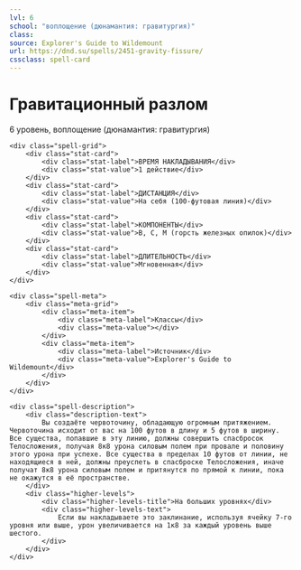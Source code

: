 ```yaml
---
lvl: 6
school: "воплощение (дюнамантия: гравитургия)"
class: 
source: Explorer's Guide to Wildemount
url: https://dnd.su/spells/2451-gravity-fissure/
cssclass: spell-card
---
```


<div class="spell-container">
    <div class="spell-header">
        <h1 class="spell-name">Гравитационный разлом</h1>
        <div class="spell-level">6 уровень, воплощение (дюнамантия: гравитургия)</div>
    </div>
    
    <div class="spell-grid">
        <div class="stat-card">
            <div class="stat-label">ВРЕМЯ НАКЛАДЫВАНИЯ</div>
            <div class="stat-value">1 действие</div>
        </div>
        <div class="stat-card">
            <div class="stat-label">ДИСТАНЦИЯ</div>
            <div class="stat-value">На себя (100-футовая линия)</div>
        </div>
        <div class="stat-card">
            <div class="stat-label">КОМПОНЕНТЫ</div>
            <div class="stat-value">В, С, М (горсть железных опилок)</div>
        </div>
        <div class="stat-card">
            <div class="stat-label">ДЛИТЕЛЬНОСТЬ</div>
            <div class="stat-value">Мгновенная</div>
        </div>
    </div>
    
    <div class="spell-meta">
        <div class="meta-grid">
            <div class="meta-item">
                <div class="meta-label">Классы</div>
                <div class="meta-value"></div>
            </div>
            <div class="meta-item">
                <div class="meta-label">Источник</div>
                <div class="meta-value">Explorer's Guide to Wildemount</div>
            </div>
        </div>
    </div>
    
    <div class="spell-description">
        <div class="description-text">
            Вы создаёте червоточину, обладающую огромным притяжением. Червоточина исходит от вас на 100 футов в длину и 5 футов в ширину. Все существа, попавшие в эту линию, должны совершить спасбросок Телосложения, получая 8к8 урона силовым полем при провале и половину этого урона при успехе. Все существа в пределах 10 футов от линии, не находящиеся в ней, должны преуспеть в спасброске Телосложения, иначе получат 8к8 урона силовым полем и притянутся по прямой к линии, пока не окажутся в её пространстве.
        </div>
        <div class="higher-levels">
            <div class="higher-levels-title">На больших уровнях</div>
            <div class="higher-levels-text">
                Если вы накладываете это заклинание, используя ячейку 7-го уровня или выше, урон увеличивается на 1к8 за каждый уровень выше шестого.
            </div>
        </div>
    </div>
</div>